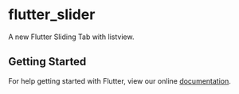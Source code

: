 # flutter_slider

A new Flutter Sliding Tab with listview.

## Getting Started

For help getting started with Flutter, view our online
[documentation](https://flutter.io/).
